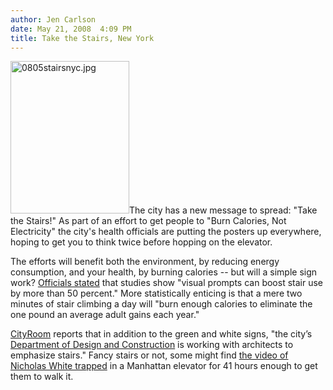 ```yaml
---
author: Jen Carlson
date: May 21, 2008  4:09 PM
title: Take the Stairs, New York
---
```


<p><img alt="0805stairsnyc.jpg" src="https://web.archive.org/web/20120608051946im_/http://gothamist.com/attachments/arts_jen/0805stairsnyc.jpg" width="190" height="244" class="left">The city has a new message to spread: &quot;Take the Stairs!&quot; As part of an effort to get people to &quot;Burn Calories, Not Electricity&quot; the city&apos;s health officials are putting the posters up everywhere, hoping to get you to think twice before hopping on the elevator. </p>

<p>The efforts will benefit both the environment, by reducing energy consumption, and your health, by burning calories -- but will a simple sign work? <a href="https://web.archive.org/web/20120608051946/http://www.upi.com/NewsTrack/Health/2008/05/21/2_minutes_of_stair-climbing_cuts_1_lbyr/7461/">Officials stated</a> that studies show &quot;visual prompts can boost stair use by more than 50 percent.&quot; More statistically enticing is that a mere two minutes of stair climbing a day will &quot;burn enough calories to eliminate the one pound an average adult gains each year.&quot;</p>

<p><a href="https://web.archive.org/web/20120608051946/http://cityroom.blogs.nytimes.com/2008/05/20/these-stairs-were-made-for-walking/">CityRoom</a> reports that in addition to the green and white signs, &quot;the city&#x2019;s <a href="https://web.archive.org/web/20120608051946/http://www.nyc.gov/html/ddc/html/home/home.shtml">Department of Design and Construction</a> is working with architects to emphasize stairs.&quot; Fancy stairs or not, some might find <a href="https://web.archive.org/web/20120608051946/http://gothamist.com/2008/04/22/what_41_hours_i.php">the video of Nicholas White trapped</a> in a Manhattan elevator for 41 hours enough to get them to walk it.</p>